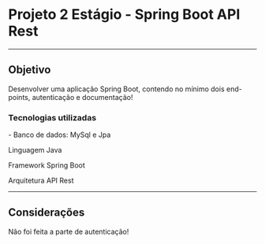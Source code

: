 <h1>Projeto 2 Estágio - Spring Boot API Rest</h1>
<hr>
<h2>Objetivo</h2>
<p>Desenvolver uma aplicação Spring Boot, contendo no mínimo dois end-points, autenticação e documentação!</p>
<h3>Tecnologias utilizadas</h3>
<div>
	<p>- Banco de dados: MySql e Jpa</p>
	<p>Linguagem Java</p>
	<p>Framework Spring Boot</p>
	<p>Arquitetura API Rest</p>
</div>
<hr>
<h2>Considerações</h2>
<p>Não foi feita a parte de autenticação!</p>

